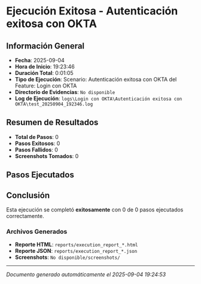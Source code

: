 # Ejecución Exitosa - Autenticación exitosa con OKTA

## Información General

- **Fecha**: 2025-09-04
- **Hora de Inicio**: 19:23:46
- **Duración Total**: 0:01:05
- **Tipo de Ejecución**: Scenario: Autenticación exitosa con OKTA del Feature: Login con OKTA
- **Directorio de Evidencias**: `No disponible`
- **Log de Ejecución**: `logs\Login con OKTA\Autenticación exitosa con OKTA\test_20250904_192346.log`

## Resumen de Resultados

- **Total de Pasos**: 0
- **Pasos Exitosos**: 0
- **Pasos Fallidos**: 0
- **Screenshots Tomados**: 0

## Pasos Ejecutados

## Conclusión

Esta ejecución se completó **exitosamente** con 0 de 0 pasos ejecutados correctamente.

### Archivos Generados

- **Reporte HTML**: `reports/execution_report_*.html`
- **Reporte JSON**: `reports/execution_report_*.json`
- **Screenshots**: `No disponible/screenshots/`

---
*Documento generado automáticamente el 2025-09-04 19:24:53*
